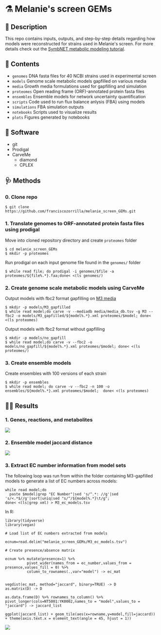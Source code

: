 # ⚗️ Melanie's screen GEMs

## 📕 Description

This repo contains inputs, outputs, and step-by-step details regarding how models were reconstructed for strains used in Melanie's screen. For more details check out the [SymbNET metabolic modeling tutorial](https://github.com/franciscozorrilla/SymbNET).

## 🧱 Contents

* `genomes` DNA fasta files for 40 NCBI strains used in experimental screen
* `models` Genome scale metabolic models gapfilled on various media
* `media` Growth media formulations used for gapfilling and simulation
* `proteomes` Open reading frame (ORF)-annotated protein fasta files
* `ensembles` Ensemble models for network uncertainty quantification
* `scripts` Code used to run flux balance anlysis (FBA) using models
* `simulations` FBA simulation outputs
* `notebooks` Scripts used to visualize results
* `plots` Figures generated by notebooks  

## 🐪 Software

* git
* Prodigal
* CarveMe
   * diamond
   * CPLEX

## 🩺 Methods

### 0. Clone repo

```
$ git clone https://github.com/franciscozorrilla/melanie_screen_GEMs.git
```

### 1. Translate genomes to ORF-annotated protein fasta files using prodigal

Move into cloned repository directory and create `proteomes` folder

```
$ cd melanie_screen_GEMs
$ mkdir -p proteomes
```

Run prodigal on each input genome file found in the `genomes/` folder

```
$ while read file; do prodigal -i genomes/$file -a proteomes/${file%.*}.faa;done< <(ls genomes/)
```

### 2. Create genome scale metabolic models using CarveMe 

Output models with fbc2 format gapfilling on [M3 media](https://www.nature.com/articles/s41564-018-0123-9/figures/1)

```
$ mkdir -p models/M3_gapfilled
$ while read model;do carve -v --mediadb media/media_db.tsv -g M3 --fbc2 -o models/M3_gapfilled/${model%.*}.xml proteomes/$model; done< <(ls proteomes)
```

Output models with fbc2 format without gapfilling

```
$ mkdir -p models/no_gapfill
$ while read model;do carve -v --fbc2 -o models/no_gapfill/${model%.*}.xml proteomes/$model; done< <(ls proteomes/)
```

### 3. Create ensemble models

Create ensembles with 100 versions of each strain

```
$ mkdir -p ensembles
$ while read model; do carve -v --fbc2 -n 100 -o ensembles/${model%.*}.xml proteomes/$model;  done< <(ls proteomes)
```

## 🏌️‍♂️ Results

### 1. Genes, reactions, and metabolites

![](https://github.com/franciscozorrilla/melanie_screen_GEMs/blob/main/plots/model_summary.png?raw=true)

### 2. Ensemble model jaccard distance

![](https://github.com/franciscozorrilla/melanie_screen_GEMs/blob/main/plots/ensemble_dist.png?raw=true)

### 3. Extract EC number information from model sets

The following loop was run from within the folder containing M3-gapfilled models to generate a list of EC numbers across models:

```
while read model;do 
  paste $model|grep "EC Number"|sed 's/^.*: //g'|sed 's/<.*$//g'|sort|uniq|sed "s/^/${model%.*}\t/g";
done< <(ls|grep xml) > M3_ec_models.tsv
```

In R:

```
library(tidyverse)
library(vegan)

# Load list of EC numbers extracted from models

ecnum=read.delim("melanie_screen_GEMs/M3_ec_models.tsv")

# Create presence/absence matrix

ecnum %>% mutate(presence=1) %>% 
          pivot_wider(names_from = ec_number,values_from = presence,values_fill = 0) %>% 
          column_to_rownames(.,var="model") -> ec_mat


vegdist(ec_mat, method="jaccard", binary=TRUE) -> D
as.matrix(D) -> D

as.data.frame(D) %>% rownames_to_column() %>% pivot_longer(cols=NT5001:YK0002,names_to = "model",values_to = "jaccard") -> jaccard_list

ggplot(jaccard_list) + geom_tile(aes(x=rowname,y=model,fill=jaccard)) + theme(axis.text.x = element_text(angle = 45, hjust = 1))

```

![](https://github.com/franciscozorrilla/melanie_screen_GEMs/blob/main/plots/jaccard_dist.png?raw=true)
